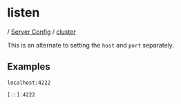 # listen

/ [Server Config](../../README.md) / [cluster](../README.md) 

This is an alternate to setting the `host` and `port` separately.

## Examples

```
localhost:4222
```
```
[::]:4222
```

